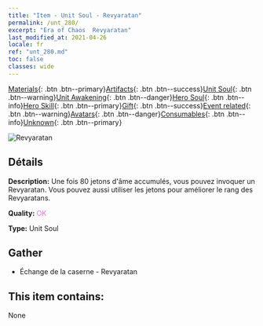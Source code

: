 ```yaml
---
title: "Item - Unit Soul - Revyaratan"
permalink: /unt_280/
excerpt: "Era of Chaos  Revyaratan"
last_modified_at: 2021-04-26
locale: fr
ref: "unt_280.md"
toc: false
classes: wide
---
```

 [Materials](/ItemsFR/){: .btn .btn--primary}[Artifacts](/ItemsFR/Artifacts/){: .btn .btn--success}[Unit Soul](/ItemsFR/UnitSoul/){: .btn .btn--warning}[Unit Awakening](/ItemsFR/UnitAwakening/){: .btn .btn--danger}[Hero Soul](/ItemsFR/HeroSoul/){: .btn .btn--info}[Hero Skill](/ItemsFR/HeroSkill/){: .btn .btn--primary}[Gift](/ItemsFR/Gift/){: .btn .btn--success}[Event related](/ItemsFR/Events/){: .btn .btn--warning}[Avatars](/ItemsFR/Avatars/){: .btn .btn--danger}[Consumables](/ItemsFR/Consumables/){: .btn .btn--info}[Unknown](/ItemsFR/Unknown/){: .btn .btn--primary}

 ![Revyaratan](/images/u/ti_haiguai.jpg)

## Détails
 **Description:** Une fois 80 jetons d'âme accumulés, vous pouvez invoquer un Revyaratan. Vous pouvez aussi utiliser les jetons pour améliorer le rang des Revyaratans.

 **Quality:** <span style="color: #DA70D6">OK</span>

 **Type:** Unit Soul

## Gather

*    Échange de la caserne - Revyaratan 

## This item contains:

  None

